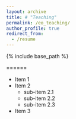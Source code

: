 ```yaml
---
layout: archive
title: # "Teaching"
permalink: /eo_teaching/
author_profile: true
redirect_from:
  - /resume
---
```


{% include base_path %}
  
======
* Item 1
* Item 2
  * sub-item 2.1
  * sub-item 2.2
  * sub-item 2.3
* Item 3
